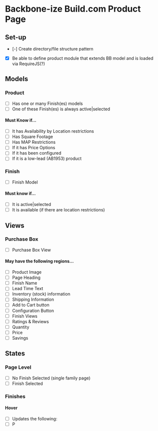 # Backbone-ize Build.com Product Page

## Set-up
- [-] Create directory/file structure pattern
- [x] Be able to define product module that extends BB model and is loaded via RequireJS(?)

## Models

### Product
- [ ] Has one or many Finish(es) models
- [ ] One of these Finish(es) is always active|selected

#### Must Know if…
- [ ] It has Availability by Location restrictions
- [ ] Has Square Footage
- [ ] Has MAP Restrictions
- [ ] If it has Price Options
- [ ] If it has been configured
- [ ] If it is a low-lead (AB1953) product

### Finish
- [ ] Finish Model

#### Must know if…
- [ ] It is active|selected
- [ ] It is available (if there are location restrictions)

## Views

### Purchase Box
- [ ] Purchase Box View

#### May have the following regions…
- [ ] Product Image
- [ ] Page Heading
- [ ] Finish Name
- [ ] Lead Time Text
- [ ] Inventory (stock) information
- [ ] Shipping Information
- [ ] Add to Cart button
- [ ] Configuration Button
- [ ] Finish Views
- [ ] Ratings & Reviews
- [ ] Quantity
- [ ] Price
- [ ] Savings

## States

### Page Level
- [ ] No Finish Selected (single family page)
- [ ] Finish Selected

### Finishes

#### Hover
- [ ] Updates the following:
- [ ] P